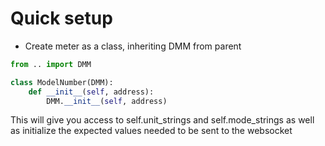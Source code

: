 # Quick setup
* Create meter as a class, inheriting DMM from parent
```python
from .. import DMM

class ModelNumber(DMM):
    def __init__(self, address):
        DMM.__init__(self, address)
```

This will give you access to self.unit_strings and self.mode_strings as well as initialize the expected values needed to be sent to the websocket